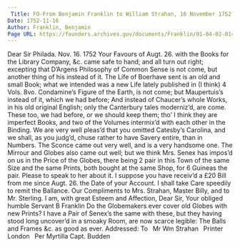 ```yaml
---
 Title: FO-From Benjamin Franklin to William Strahan, 16 November 1752
Date: 1752-11-16
Author: Franklin, Benjamin
Page URL: https://founders.archives.gov/documents/Franklin/01-04-02-0140
---
```


Dear Sir
Philada. Nov. 16. 1752
Your Favours of Augt. 26. with the Books for the Library Company, &c. came safe to hand; and all turn out right; excepting that D’Argens Philosophy of Common Sense is not come, but another thing of his instead of it. The Life of Boerhave sent is an old and small Book; what we intended was a new Life lately published in (I think) 4 Vols. 8vo. Condamine’s Figure of the Earth, is not come; but Maupertuis’s instead of it, which we had before; And instead of Chaucer’s whole Works, in his old original English; only the Canterbury tales moderniz’d, are come. These too, we had before, or we should keep them; tho’ I think they are imperfect Books, and two of the Volumes intermix’d with each other in the Binding. We are very well pleas’d that you omitted Catesby’s Carolina, and we shall, as you judg’d, chuse rather to have Savery entire, than in Numbers.
The Sconce came out very well, and is a very handsome one. The Mirrour and Globes also came out well; but we think Mrs. Senex has impos’d on us in the Price of the Globes, there being 2 pair in this Town of the same Size and the same Prints, both bought at the same Shop, for 6 Guineas the pair. Please to speak to her about it.
I suppose you have receiv’d a £20 Bill from me since Augt. 26. the Date of your Account. I shall take Care speedily to remit the Ballance.
Our Compliments to Mrs. Strahan, Master Billy, and to Mr. Sterling. I am, with great Esteem and Affection, Dear Sir, Your obliged humble Servant
B Franklin
Do the Globemakers ever cover old Globes with new Prints? I have a Pair of Senex’s the same with these, but they having stood long uncover’d in a smoaky Room, are now scarce legible: The Balls and Frames &c. as good as ever.
 Addressed: To  Mr Wm Strahan  Printer  London  Per Myrtilla Capt. Budden

